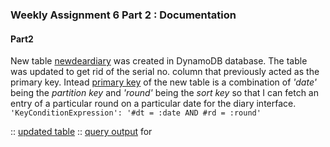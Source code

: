 ### **Weekly Assignment 6 Part 2 : Documentation**

#### Part2

New table [newdeardiary](https://github.com/aaditirokade/data-structures/blob/master/weekly_assignment6/part2/index_dataToDB.js
) was created in DynamoDB database. The table was updated to get rid of the serial no. column that previously acted as the primary key. Intead [primary key](https://github.com/aaditirokade/data-structures/blob/master/weekly_assignment6/part2/index_noSQL.js) of the new table is a combination of *'date'* being the *partition key* and *'round'* being the *sort key* so that I can fetch an entry of a particular round on a particular date for the diary interface.
```'KeyConditionExpression': '#dt = :date AND #rd = :round' ```

:: [updated table](https://github.com/aaditirokade/data-structures/blob/master/weekly_assignment6/part2/newdeardiaryTable.png)
:: [query output](https://github.com/aaditirokade/data-structures/blob/master/weekly_assignment6/part2/queryOutput) for
``` ExpressionAttributeValues: { ':date': { S: 'Oct 02 2018' }, ':round': { N: '1' } } 
```
